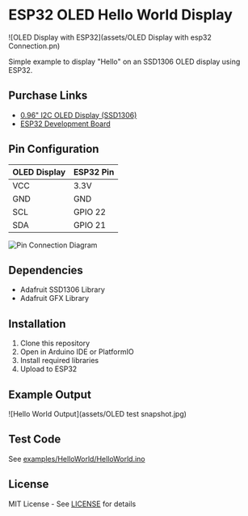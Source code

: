 # ESP32 OLED Hello World Display

![OLED Display with ESP32](assets/OLED Display with esp32 Connection.pn)

Simple example to display "Hello" on an SSD1306 OLED display using ESP32.

## Purchase Links
- [0.96" I2C OLED Display (SSD1306)](https://www.amazon.com/dp/B072Q2X2LL)
- [ESP32 Development Board](https://www.amazon.com/dp/B08D5ZD528)

## Pin Configuration

| OLED Display | ESP32 Pin |
|--------------|-----------|
| VCC          | 3.3V      |
| GND          | GND       |
| SCL          | GPIO 22   |
| SDA          | GPIO 21   |

![Pin Connection Diagram](assets/OLED_Display_with_ESP32.jpg)

## Dependencies
- Adafruit SSD1306 Library
- Adafruit GFX Library

## Installation
1. Clone this repository
2. Open in Arduino IDE or PlatformIO
3. Install required libraries
4. Upload to ESP32

## Example Output
![Hello World Output](assets/OLED test snapshot.jpg)

## Test Code
See [examples/HelloWorld/HelloWorld.ino](examples/HelloWorld/HelloWorld.ino)

## License
MIT License - See [LICENSE](LICENSE) for details
